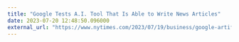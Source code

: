 ```yaml
---
title: "Google Tests A.I. Tool That Is Able to Write News Articles"
date: 2023-07-20 12:48:50.096000
external_url: "https://www.nytimes.com/2023/07/19/business/google-artificial-intelligence-news-articles.html?smid=nytcore-ios-share"
---
```



